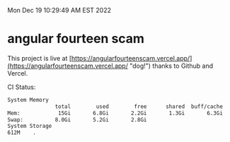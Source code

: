 Mon Dec 19 10:29:49 AM EST 2022

# angular fourteen scam


This project is live at [https://angularfourteenscam.vercel.app/](https://angularfourteenscam.vercel.app/ "dog!") thanks to Github and Vercel.

CI Status: 

```bash
System Memory
               total        used        free      shared  buff/cache   available
Mem:            15Gi       6.8Gi       2.2Gi       1.3Gi       6.3Gi       6.9Gi
Swap:          8.0Gi       5.2Gi       2.8Gi
System Storage
612M	.
```
```bash

